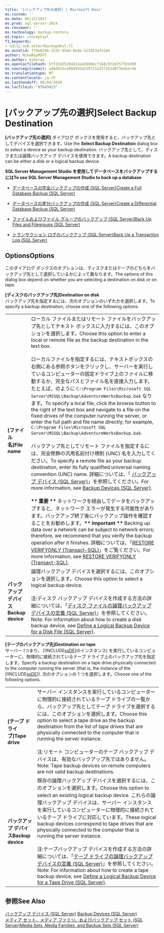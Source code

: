 ```yaml
---
title: '[バックアップ先の選択] | Microsoft Docs'
ms.custom: ''
ms.date: 06/13/2017
ms.prod: sql-server-2014
ms.reviewer: ''
ms.technology: backup-restore
ms.topic: conceptual
f1_keywords:
- sql12.swb.selectbackupdest.f1
ms.assetid: f79e824b-1525-45de-8ede-513563af41b6
author: MikeRayMSFT
ms.author: mikeray
ms.openlocfilehash: 5ffd1d2529dd13e42689bcf168c972d757fb5499
ms.sourcegitcommit: ad4d92dce894592a259721a1571b1d8736abacdb
ms.translationtype: MT
ms.contentlocale: ja-JP
ms.lasthandoff: 08/04/2020
ms.locfileid: "87643413"
---
```

# <a name="select-backup-destination"></a><span data-ttu-id="fb39c-102">[バックアップ先の選択]</span><span class="sxs-lookup"><span data-stu-id="fb39c-102">Select Backup Destination</span></span>
  <span data-ttu-id="fb39c-103">**[バックアップ先の選択]** ダイアログ ボックスを使用すると、バックアップ先としてデバイスを選択できます。</span><span class="sxs-lookup"><span data-stu-id="fb39c-103">Use the **Select Backup Destination** dialog box to select a device as your backup destination.</span></span> <span data-ttu-id="fb39c-104">バックアップ先として、ディスクまたは論理バックアップ デバイスを使用できます。</span><span class="sxs-lookup"><span data-stu-id="fb39c-104">A backup destination can be either a disk or a logical backup device.</span></span>  
  
 <span data-ttu-id="fb39c-105">**SQL Server Management Studio を使用してデータベースをバックアップするには**</span><span class="sxs-lookup"><span data-stu-id="fb39c-105">**To use SQL Server Management Studio to back up a database**</span></span>  
  
-   [<span data-ttu-id="fb39c-106">データベースの完全バックアップの作成 &#40;SQL Server&#41;</span><span class="sxs-lookup"><span data-stu-id="fb39c-106">Create a Full Database Backup &#40;SQL Server&#41;</span></span>](create-a-full-database-backup-sql-server.md)  
  
-   [<span data-ttu-id="fb39c-107">データベースの差分バックアップの作成 &#40;SQL Server&#41;</span><span class="sxs-lookup"><span data-stu-id="fb39c-107">Create a Differential Database Backup &#40;SQL Server&#41;</span></span>](create-a-differential-database-backup-sql-server.md)  
  
-   [<span data-ttu-id="fb39c-108">ファイルおよびファイル グループのバックアップ &#40;SQL Server&#41;</span><span class="sxs-lookup"><span data-stu-id="fb39c-108">Back Up Files and Filegroups &#40;SQL Server&#41;</span></span>](back-up-files-and-filegroups-sql-server.md)  
  
-   [<span data-ttu-id="fb39c-109">トランザクション ログのバックアップ &#40;SQL Server&#41;</span><span class="sxs-lookup"><span data-stu-id="fb39c-109">Back Up a Transaction Log &#40;SQL Server&#41;</span></span>](back-up-a-transaction-log-sql-server.md)  
  
## <a name="options"></a><span data-ttu-id="fb39c-110">Options</span><span class="sxs-lookup"><span data-stu-id="fb39c-110">Options</span></span>  
 <span data-ttu-id="fb39c-111">このダイアログ ボックスのオプションは、ディスクまたはテープのどちらをバックアップ先として選択しているかによって異なります。</span><span class="sxs-lookup"><span data-stu-id="fb39c-111">The options of this dialog box depend on whether you are selecting a destination on disk or on tape.</span></span>  
  
 <span data-ttu-id="fb39c-112">**[ディスクのバックアップ先]**</span><span class="sxs-lookup"><span data-stu-id="fb39c-112">**Destination on disk**</span></span>  
 <span data-ttu-id="fb39c-113">バックアップ先を指定するには、次のオプションのいずれかを選択します。</span><span class="sxs-lookup"><span data-stu-id="fb39c-113">To specify a backup destination, choose one of the following options.</span></span>  
  
|||  
|-|-|  
|<span data-ttu-id="fb39c-114">**[ファイル名]**</span><span class="sxs-lookup"><span data-stu-id="fb39c-114">**File name**</span></span>|<span data-ttu-id="fb39c-115">ローカル ファイルまたはリモート ファイルをバックアップ先としてテキスト ボックスに入力するには、このオプションを選択します。</span><span class="sxs-lookup"><span data-stu-id="fb39c-115">Choose this option to enter a local or remote file as the backup destination in the text box.</span></span><br /><br /> <span data-ttu-id="fb39c-116">ローカルファイルを指定するには、テキストボックスの右側にある参照ボタンをクリックし、サーバーを実行しているコンピューターの固定ドライブ上のファイルに移動するか、完全なパスとファイル名を直接入力します。たとえば、のように `C:\Program Files\Microsoft SQL Server\MSSQL\Backup\AdventureWorksBackup.bak` なります。</span><span class="sxs-lookup"><span data-stu-id="fb39c-116">To specify a local file, click the browse button to the right of the text box and navigate to a file on the fixed drives of the computer running the server, or enter the full path and file name directly; for example, `C:\Program Files\Microsoft SQL Server\MSSQL\Backup\AdventureWorksBackup.bak`.</span></span><br /><br /> <span data-ttu-id="fb39c-117">バックアップ先としてリモート ファイルを指定するには、完全修飾の汎用名前付け規則 (UNC) 名を入力してください。</span><span class="sxs-lookup"><span data-stu-id="fb39c-117">To specify a remote file as your backup destination, enter its fully qualified universal naming convention (UNC) name.</span></span> <span data-ttu-id="fb39c-118">詳細については、「 [バックアップ デバイス &#40;SQL Server&#41;](backup-devices-sql-server.md)」を参照してください。</span><span class="sxs-lookup"><span data-stu-id="fb39c-118">For more information, see [Backup Devices &#40;SQL Server&#41;](backup-devices-sql-server.md).</span></span><br /><br /> <span data-ttu-id="fb39c-119">**\*\* 重要 \*\*** ネットワークを経由してデータをバックアップすると、ネットワーク エラーが発生する可能性があります。バックアップ終了後にバックアップ操作を確認することをお勧めします。</span><span class="sxs-lookup"><span data-stu-id="fb39c-119">**\*\* Important \*\*** Backing up data over a network can be subject to network errors; therefore, we recommend that you verify the backup operation after it finishes.</span></span> <span data-ttu-id="fb39c-120">詳細については、「[RESTORE VERIFYONLY &#40;Transact-SQL&#41;](/sql/t-sql/statements/restore-statements-verifyonly-transact-sql)」をご覧ください。</span><span class="sxs-lookup"><span data-stu-id="fb39c-120">For more information, see [RESTORE VERIFYONLY &#40;Transact-SQL&#41;](/sql/t-sql/statements/restore-statements-verifyonly-transact-sql).</span></span>|  
|<span data-ttu-id="fb39c-121">**バックアップ デバイス**</span><span class="sxs-lookup"><span data-stu-id="fb39c-121">**Backup device**</span></span>|<span data-ttu-id="fb39c-122">論理バックアップ デバイスを選択するには、このオプションを選択します。</span><span class="sxs-lookup"><span data-stu-id="fb39c-122">Choose this option to select a logical backup device.</span></span><br /><br /> <span data-ttu-id="fb39c-123">注:ディスク バックアップ デバイスを作成する方法の詳細については、「[ディスク ファイルの論理バックアップ デバイスの定義 &#40;SQL Server&#41;](define-a-logical-backup-device-for-a-disk-file-sql-server.md)」を参照してください。</span><span class="sxs-lookup"><span data-stu-id="fb39c-123">Note: For information about how to create a disk backup device, see [Define a Logical Backup Device for a Disk File &#40;SQL Server&#41;](define-a-logical-backup-device-for-a-disk-file-sql-server.md).</span></span>|  
  
 <span data-ttu-id="fb39c-124">**[テープのバックアップ先]**</span><span class="sxs-lookup"><span data-stu-id="fb39c-124">**Destination on tape**</span></span>  
 <span data-ttu-id="fb39c-125">サーバー (つまり、 [!INCLUDE[ssDE](../../includes/ssde-md.md)]のインスタンス) を実行しているコンピューターに、物理的に接続されているテープ ドライブ上のバックアップ先を指定します。</span><span class="sxs-lookup"><span data-stu-id="fb39c-125">Specify a backup destination on a tape drive physically connected to the computer running the server (that is, the instance of the [!INCLUDE[ssDE](../../includes/ssde-md.md)]).</span></span> <span data-ttu-id="fb39c-126">次のオプションの 1 つを選択します。</span><span class="sxs-lookup"><span data-stu-id="fb39c-126">Choose one of the following options.</span></span>  
  
|||  
|-|-|  
|<span data-ttu-id="fb39c-127">**[テープ ドライブ]**</span><span class="sxs-lookup"><span data-stu-id="fb39c-127">**Tape drive**</span></span>|<span data-ttu-id="fb39c-128">サーバー インスタンスを実行しているコンピューターに物理的に接続されているテープ ドライブの一覧から、バックアップ先としてテープ ドライブを選択するには、このオプションを選択します。</span><span class="sxs-lookup"><span data-stu-id="fb39c-128">Choose this option to select a tape drive as the backup destination from the list of tape drives that are physically connected to the computer that is running the server instance.</span></span><br /><br /> <span data-ttu-id="fb39c-129">注:リモート コンピューターのテープ バックアップ デバイスは、有効なバックアップ先ではありません。</span><span class="sxs-lookup"><span data-stu-id="fb39c-129">Note: Tape backup devices on remote computers are not valid backup destinations.</span></span>|  
|<span data-ttu-id="fb39c-130">**バックアップ デバイス**</span><span class="sxs-lookup"><span data-stu-id="fb39c-130">**Backup device**</span></span>|<span data-ttu-id="fb39c-131">既存の論理バックアップ デバイスを選択するには、このオプションを選択します。</span><span class="sxs-lookup"><span data-stu-id="fb39c-131">Choose this option to select an existing logical backup device.</span></span> <span data-ttu-id="fb39c-132">これらの論理バックアップ デバイスは、サーバー インスタンスを実行しているコンピューターに物理的に接続されているテープ ドライブに対応しています。</span><span class="sxs-lookup"><span data-stu-id="fb39c-132">These logical backup devices correspond to tape drives that are physically connected to the computer that is running the server instance.</span></span><br /><br /> <span data-ttu-id="fb39c-133">注:テープバックアップ デバイスを作成する方法の詳細については、「[テープ ドライブの論理バックアップ デバイスの定義 &#40;SQL Server&#41;](define-a-logical-backup-device-for-a-tape-drive-sql-server.md)」を参照してください。</span><span class="sxs-lookup"><span data-stu-id="fb39c-133">Note: For information about how to create a tape backup device, see [Define a Logical Backup Device for a Tape Drive &#40;SQL Server&#41;](define-a-logical-backup-device-for-a-tape-drive-sql-server.md).</span></span>|  
  
## <a name="see-also"></a><span data-ttu-id="fb39c-134">参照</span><span class="sxs-lookup"><span data-stu-id="fb39c-134">See Also</span></span>  
 <span data-ttu-id="fb39c-135">[バックアップ デバイス &#40;SQL Server&#41;](backup-devices-sql-server.md) </span><span class="sxs-lookup"><span data-stu-id="fb39c-135">[Backup Devices &#40;SQL Server&#41;](backup-devices-sql-server.md) </span></span>  
 [<span data-ttu-id="fb39c-136">メディア セット、メディア ファミリ、およびバックアップ セット &#40;SQL Server&#41;</span><span class="sxs-lookup"><span data-stu-id="fb39c-136">Media Sets, Media Families, and Backup Sets &#40;SQL Server&#41;</span></span>](media-sets-media-families-and-backup-sets-sql-server.md)  
  
  
